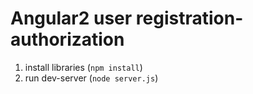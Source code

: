 Angular2 user registration-authorization
==========================================

1. install libraries (`npm install`)
2. run dev-server (`node server.js`)

